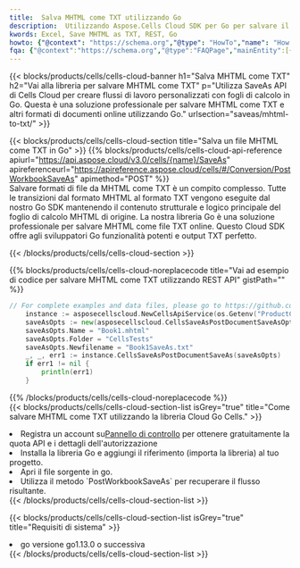 ```yaml
---
title:  Salva MHTML come TXT utilizzando Go
description:  Utilizzando Aspose.Cells Cloud SDK per Go per salvare il file in formato MHTML come file in formato TXT.
kwords: Excel, Save MHTML as TXT, REST, Go
howto: {"@context": "https://schema.org","@type": "HowTo","name": "How to save MHTML as TXT using the Cells Cloud Go library.","description": "How to save MHTML as TXT using the Cells Cloud Go library.","image": {"@type": "ImageObject"},"url": "/go/saveas/mhtml-to-txt/","step": [{ "@type": "HowToStep","name": "How to save MHTML as TXT using the Cells Cloud Go library. step 1", "image": {"@type": "ImageObject",},"url": "/go/saveas/mhtml-to-txt/","text": "Register an account at <a href='https://dashboard.aspose.cloud/'>Dashboard</a> to get free API quota & authorization details",},{ "@type": "HowToStep","name": "How to save MHTML as TXT using the Cells Cloud Go library. step 1", "image": {"@type": "ImageObject",},"url": "/go/saveas/mhtml-to-txt/","text": "Install Go library and add the reference (import the library) to your project.",},{ "@type": "HowToStep","name": "How to save MHTML as TXT using the Cells Cloud Go library. step 1", "image": {"@type": "ImageObject",},"url": "/go/saveas/mhtml-to-txt/","text": "Open the source file in go.",},{ "@type": "HowToStep","name": "How to save MHTML as TXT using the Cells Cloud Go library. step 1", "image": {"@type": "ImageObject",},"url": "/go/saveas/mhtml-to-txt/","text": "Use the `PostWorkbookSaveAs` method to retrieve the resulting stream.",}, ],"supply": {"@type": "HowToSupply","name": "document"},"tool": [{"@type": "HowToTool","name": "Goland, Visual Studio Code, Eclipse"},{"@type": "HowToTool","name": "Aspose Cells"}],"totalTime": "PT6M"}
fqa: {"@context":"https://schema.org","@type":"FAQPage","mainEntity":[{"@type":"Question","name":"Why save file as other formats file in C# using REST API?","acceptedAnswer":{"@type":"Answer","text":"Documents are encoded in many ways, and some files may be incompatible with the software you use. To open and read such files, just save them as appropriate file formats.<br/><ol><li>Install .NET SDK and add the reference (import the library) to your project.</li><li>Open the source file in C# using REST API.</li><li>Call the PostWorkbookSaveAsRequest() method, passing an output filename with required extension.</li><li>Get the result of save as a separate file.</li></ol>"}},{"@type":"Question","name":"What file formats can I save as with your C# library?","acceptedAnswer":{"@type":"Answer","text":"We support a variety of file formats for conversion using .NET library, including XLSX, Excel, xls , PDF, CSV, HTML, Markdown, XML, PNG, JPG, TIFF, Json, TXT and many more."}},{"@type":"Question","name":"What is the maximum allowed file size for conversion using this .NET library?","acceptedAnswer":{"@type":"Answer","text":"There are no file size limits for format conversions using .NET library."}}]}
---
```

{{< blocks/products/cells/cells-cloud-banner h1="Salva MHTML come TXT" h2="Vai alla libreria per salvare MHTML come TXT" p="Utilizza SaveAs API di Cells Cloud per creare flussi di lavoro personalizzati con fogli di calcolo in Go. Questa è una soluzione professionale per salvare MHTML come TXT e altri formati di documenti online utilizzando Go." urlsection="saveas/mhtml-to-txt/" >}}

{{< blocks/products/cells/cells-cloud-section title="Salva un file MHTML come TXT in Go" >}}
{{% blocks/products/cells/cells-cloud-api-reference apiurl="https://api.aspose.cloud/v3.0/cells/{name}/SaveAs" apireferenceurl="https://apireference.aspose.cloud/cells/#/Conversion/PostWorkbookSaveAs" apimethod="POST" %}}
<br/>
Salvare formati di file da MHTML come TXT è un compito complesso. Tutte le transizioni dal formato MHTML al formato TXT vengono eseguite dal nostro Go SDK mantenendo il contenuto strutturale e logico principale del foglio di calcolo MHTML di origine. La nostra libreria Go è una soluzione professionale per salvare MHTML come file TXT online. Questo Cloud SDK offre agli sviluppatori Go funzionalità potenti e output TXT perfetto.

{{< /blocks/products/cells/cells-cloud-section >}}

{{% blocks/products/cells/cells-cloud-noreplacecode title="Vai ad esempio di codice per salvare MHTML come TXT utilizzando REST API" gistPath="" %}}
  
```go
// For complete examples and data files, please go to https://github.com/aspose-cells-cloud/aspose-cells-cloud-go/
    instance := asposecellscloud.NewCellsApiService(os.Getenv("ProductClientId"), os.Getenv("ProductClientSecret"))
    saveAsOpts := new(asposecellscloud.CellsSaveAsPostDocumentSaveAsOpts)
    saveAsOpts.Name = "Book1.mhtml"
    saveAsOpts.Folder = "CellsTests"
    saveAsOpts.Newfilename = "Book1SaveAs.txt"
    _, _, err1 := instance.CellsSaveAsPostDocumentSaveAs(saveAsOpts)
    if err1 != nil {
	    println(err1)
    }
```
  
{{% /blocks/products/cells/cells-cloud-noreplacecode %}}
<br/>
{{< blocks/products/cells/cells-cloud-section-list isGrey="true" title="Come salvare MHTML come TXT utilizzando la libreria Cloud Go Cells." >}}
<li> Registra un account su<a href="https://dashboard.aspose.cloud/">Pannello di controllo</a> per ottenere gratuitamente la quota API e i dettagli dell'autorizzazione</li>
<li>Installa la libreria Go e aggiungi il riferimento (importa la libreria) al tuo progetto.</li>
<li>Apri il file sorgente in go.</li>
<li>Utilizza il metodo `PostWorkbookSaveAs` per recuperare il flusso risultante.</li>
{{< /blocks/products/cells/cells-cloud-section-list >}}

{{< blocks/products/cells/cells-cloud-section-list isGrey="true" title="Requisiti di sistema" >}}
<li>go versione go1.13.0 o successiva</li>
{{< /blocks/products/cells/cells-cloud-section-list >}}
